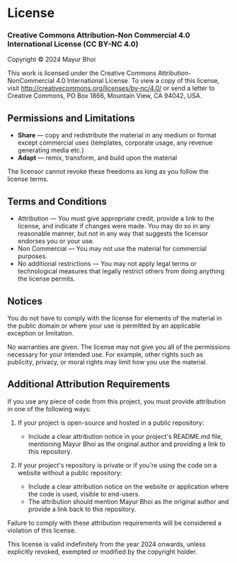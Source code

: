 # License

### Creative Commons Attribution-Non Commercial 4.0 International License (CC BY-NC 4.0)

Copyright © 2024 Mayur Bhoi

This work is licensed under the Creative Commons Attribution-NonCommercial 4.0 International License. To view a copy of this license, visit http://creativecommons.org/licenses/by-nc/4.0/ or send a letter to Creative Commons, PO Box 1866, Mountain View, CA 94042, USA.

## Permissions and Limitations

- **Share** — copy and redistribute the material in any medium or format except commercial uses (templates, corporate usage, any revenue generating media etc.)
- **Adapt** — remix, transform, and build upon the material

The licensor cannot revoke these freedoms as long as you follow the license terms.

## Terms and Conditions

- Attribution — You must give appropriate credit, provide a link to the license, and indicate if changes were made. You may do so in any reasonable manner, but not in any way that suggests the licensor endorses you or your use.
- Non Commercial — You may not use the material for commercial purposes.
- No additional restrictions — You may not apply legal terms or technological measures that legally restrict others from doing anything the license permits.

## Notices

You do not have to comply with the license for elements of the material in the public domain or where your use is permitted by an applicable exception or limitation.

No warranties are given. The license may not give you all of the permissions necessary for your intended use. For example, other rights such as publicity, privacy, or moral rights may limit how you use the material.

## Additional Attribution Requirements

If you use any piece of code from this project, you must provide attribution in one of the following ways:

1. If your project is open-source and hosted in a public repository:
   - Include a clear attribution notice in your project's README.md file, mentioning Mayur Bhoi as the original author and providing a link to this repository.

2. If your project's repository is private or if you're using the code on a website without a public repository:
   - Include a clear attribution notice on the website or application where the code is used, visible to end-users.
   - The attribution should mention Mayur Bhoi as the original author and provide a link back to this repository.

Failure to comply with these attribution requirements will be considered a violation of this license.

This license is valid indefinitely from the year 2024 onwards, unless explicitly revoked, exempted or modified by the copyright holder.
